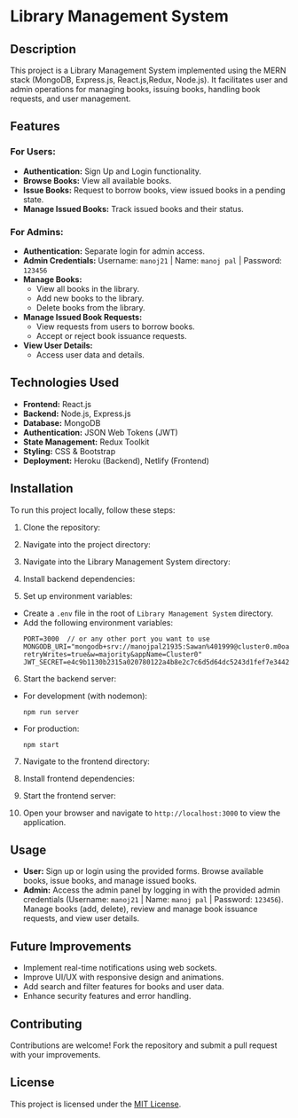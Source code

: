 # Library Management System

## Description
This project is a Library Management System implemented using the MERN stack (MongoDB, Express.js, React.js,Redux, Node.js). It facilitates user and admin operations for managing books, issuing books, handling book requests, and user management.

## Features

### For Users:
- **Authentication:** Sign Up and Login functionality.
- **Browse Books:** View all available books.
- **Issue Books:** Request to borrow books, view issued books in a pending state.
- **Manage Issued Books:** Track issued books and their status.

### For Admins:
- **Authentication:** Separate login for admin access.
- **Admin Credentials:** Username: `manoj21` | Name: `manoj pal` | Password: `123456`
- **Manage Books:**
  - View all books in the library.
  - Add new books to the library.
  - Delete books from the library.
- **Manage Issued Book Requests:**
  - View requests from users to borrow books.
  - Accept or reject book issuance requests.
- **View User Details:**
  - Access user data and details.

## Technologies Used
- **Frontend:** React.js
- **Backend:** Node.js, Express.js
- **Database:** MongoDB
- **Authentication:** JSON Web Tokens (JWT)
- **State Management:** Redux Toolkit
- **Styling:** CSS & Bootstrap
- **Deployment:** Heroku (Backend), Netlify (Frontend)


## Installation
To run this project locally, follow these steps:

1. Clone the repository:

2. Navigate into the project directory:

3. Navigate into the Library Management System directory:

4. Install backend dependencies:

5. Set up environment variables:
- Create a `.env` file in the root of `Library Management System` directory.
- Add the following environment variables:
  ```
  PORT=3000  // or any other port you want to use
  MONGODB_URI="mongodb+srv://manojpal21935:Sawan%401999@cluster0.m0oacun.mongodb.net/Liberary?retryWrites=true&w=majority&appName=Cluster0"
  JWT_SECRET=e4c9b1130b2315a020780122a4b8e2c7c6d5d64dc5243d1fef7e34427f907391
  ```
6. Start the backend server:
- For development (with nodemon):
  ```
  npm run server
  ```
- For production:
  ```
  npm start
  ```
7. Navigate to the frontend directory:

8. Install frontend dependencies:

9. Start the frontend server:

10. Open your browser and navigate to `http://localhost:3000` to view the application.

## Usage
- **User:** Sign up or login using the provided forms. Browse available books, issue books, and manage issued books.
- **Admin:** Access the admin panel by logging in with the provided admin credentials (Username: `manoj21` | Name: `manoj pal` | Password: `123456`). Manage books (add, delete), review and manage book issuance requests, and view user details.

## Future Improvements
- Implement real-time notifications using web sockets.
- Improve UI/UX with responsive design and animations.
- Add search and filter features for books and user data.
- Enhance security features and error handling.

## Contributing
Contributions are welcome! Fork the repository and submit a pull request with your improvements.

## License
This project is licensed under the [MIT License](https://opensource.org/licenses/MIT).


